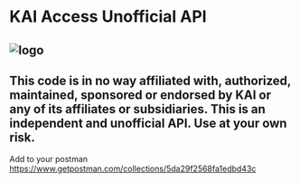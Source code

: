 KAI Access Unofficial API
===================
![logo](https://kai.id/static/konten/logokai_main.png)
----
This code is in no way affiliated with, authorized, maintained, sponsored or endorsed by KAI or any of its affiliates or subsidiaries. This is an independent and unofficial API. Use at your own risk.
----
Add to your postman https://www.getpostman.com/collections/5da29f2568fa1edbd43c
